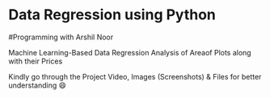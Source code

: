 # Data Regression using Python
#Programming with Arshil Noor

Machine Learning-Based Data Regression Analysis of Areaof Plots along with their Prices

Kindly go through the Project Video, Images (Screenshots) & Files for better understanding 😄
